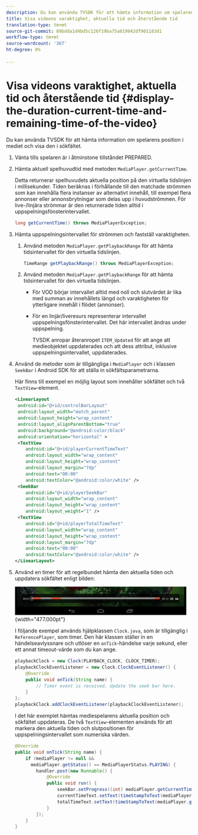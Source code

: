```yaml
---
description: Du kan använda TVSDK för att hämta information om spelarens position i mediet och visa den i sökfältet.
title: Visa videons varaktighet, aktuella tid och återstående tid
translation-type: tm+mt
source-git-commit: 89bdda1d4bd5c126f19ba75a819942df901183d1
workflow-type: tm+mt
source-wordcount: '367'
ht-degree: 0%

---
```



# Visa videons varaktighet, aktuella tid och återstående tid {#display-the-duration-current-time-and-remaining-time-of-the-video}

Du kan använda TVSDK för att hämta information om spelarens position i mediet och visa den i sökfältet.

1. Vänta tills spelaren är i åtminstone tillståndet PREPARED.
1. Hämta aktuell spelhuvudtid med metoden `MediaPlayer.getCurrentTime`.

   Detta returnerar spelhuvudets aktuella position på den virtuella tidslinjen i millisekunder. Tiden beräknas i förhållande till den matchade strömmen som kan innehålla flera instanser av alternativt innehåll, till exempel flera annonser eller annonsbrytningar som delas upp i huvudströmmen. För live-/linjära strömmar är den returnerade tiden alltid i uppspelningsfönsterintervallet.

   ```java
   long getCurrentTime() throws MediaPlayerException;
   ```

1. Hämta uppspelningsintervallet för strömmen och fastställ varaktigheten.
   1. Använd metoden `MediaPlayer.getPlaybackRange` för att hämta tidsintervallet för den virtuella tidslinjen.

      ```java
      TimeRange getPlaybackRange() throws MediaPlayerException;
      ```

   1. Använd metoden `MediaPlayer.getPlaybackRange` för att hämta tidsintervallet för den virtuella tidslinjen.

      * För VOD börjar intervallet alltid med noll och slutvärdet är lika med summan av innehållets längd och varaktigheten för ytterligare innehåll i flödet (annonser).
      * För en linjär/liveresurs representerar intervallet uppspelningsfönsterintervallet. Det här intervallet ändras under uppspelning.

         TVSDK anropar återanropet `ITEM_Updated` för att ange att medieobjektet uppdaterades och att dess attribut, inklusive uppspelningsintervallet, uppdaterades.

1. Använd de metoder som är tillgängliga i `MediaPlayer` och i klassen `SeekBar` i Android SDK för att ställa in sökfältsparametrarna.

   Här finns till exempel en möjlig layout som innehåller sökfältet och två `TextView`-element.

   ```xml
   <LinearLayout 
    android:id="@+id/controlBarLayout" 
    android:layout_width="match_parent" 
    android:layout_height="wrap_content" 
    android:layout_alignParentBottom="true" 
    android:background="@android:color/black" 
    android:orientation="horizontal" > 
    <TextView 
       android:id="@+id/playerCurrentTimeText" 
       android:layout_width="wrap_content" 
       android:layout_height="wrap_content" 
       android:layout_margin="7dp" 
       android:text="00:00" 
       android:textColor="@android:color/white" /> 
    <SeekBar 
       android:id="@+id/playerSeekBar" 
       android:layout_width="wrap_content" 
       android:layout_height="wrap_content" 
       android:layout_weight="1" /> 
    <TextView 
       android:id="@+id/playerTotalTimeText" 
       android:layout_width="wrap_content" 
       android:layout_height="wrap_content" 
       android:layout_margin="7dp" 
       android:text="00:00" 
       android:textColor="@android:color/white" /> 
   </LinearLayout>
   ```

1. Använd en timer för att regelbundet hämta den aktuella tiden och uppdatera sökfältet enligt bilden:

   <!--<a id="fig_689CEDDD02094C0C8E91C5195F8EAD3F"></a>-->

   ![](assets/seek-bar.jpg){width=&quot;477.000pt&quot;}

   I följande exempel används hjälpklassen `Clock.java`, som är tillgänglig i `ReferencePlayer`, som timer. Den här klassen ställer in en händelseavlyssnare och utlöser en `onTick`-händelse varje sekund, eller ett annat timeout-värde som du kan ange.

   ```java
   playbackClock = new Clock(PLAYBACK_CLOCK, CLOCK_TIMER); 
   playbackClockEventListener = new Clock.ClockEventListener() { 
       @Override 
       public void onTick(String name) { 
           // Timer event is received. Update the seek bar here. 
       } 
   }; 
   playbackClock.addClockEventListener(playbackClockEventListener);
   ```

   I det här exemplet hämtas mediespelarens aktuella position och sökfältet uppdateras. De två `TextView`-elementen används för att markera den aktuella tiden och slutpositionen för uppspelningsintervallet som numeriska värden.

   ```java
   @Override 
   public void onTick(String name) { 
       if (mediaPlayer != null &&  
         mediaPlayer.getStatus() == MediaPlayerStatus.PLAYING) { 
           handler.post(new Runnable() { 
               @Override 
               public void run() { 
                   seekBar.setProgress((int) mediaPlayer.getCurrentTime()); 
                   currentTimeText.setText(timeStampToText(mediaPlayer.getCurrentTime())); 
                   totalTimeText.setText(timeStampToText(mediaPlayer.getPlaybackRange().getEnd())); 
               } 
           }); 
       } 
   } 
   ```
